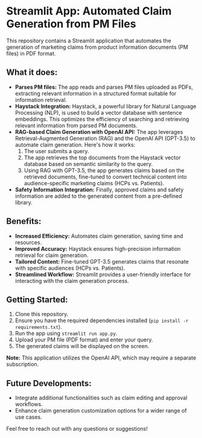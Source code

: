 # Streamlit App: Automated Claim Generation from PM Files

This repository contains a Streamlit application that automates the generation of marketing claims from product information documents (PM files) in PDF format.

## What it does:

- **Parses PM files:** The app reads and parses PM files uploaded as PDFs, extracting relevant information in a structured format suitable for information retrieval.
- **Haystack Integration:** Haystack, a powerful library for Natural Language Processing (NLP), is used to build a vector database with sentence embeddings. This optimizes the efficiency of searching and retrieving relevant information from parsed PM documents.
- **RAG-based Claim Generation with OpenAI API:** The app leverages Retrieval-Augmented Generation (RAG) and the OpenAI API (GPT-3.5) to automate claim generation. Here's how it works:
  1. The user submits a query.
  2. The app retrieves the top documents from the Haystack vector database based on semantic similarity to the query.
  3. Using RAG with GPT-3.5, the app generates claims based on the retrieved documents, fine-tuned to convert technical content into audience-specific marketing claims (HCPs vs. Patients).
- **Safety Information Integration:** Finally, approved claims and safety information are added to the generated content from a pre-defined library.

## Benefits:

- **Increased Efficiency:** Automates claim generation, saving time and resources.
- **Improved Accuracy:** Haystack ensures high-precision information retrieval for claim generation.
- **Tailored Content:** Fine-tuned GPT-3.5 generates claims that resonate with specific audiences (HCPs vs. Patients).
- **Streamlined Workflow:** Streamlit provides a user-friendly interface for interacting with the claim generation process.

## Getting Started:

1. Clone this repository.
2. Ensure you have the required dependencies installed (`pip install -r requirements.txt`).
3. Run the app using `streamlit run app.py`.
4. Upload your PM file (PDF format) and enter your query.
5. The generated claims will be displayed on the screen.

**Note:** This application utilizes the OpenAI API, which may require a separate subscription.

## Future Developments:

- Integrate additional functionalities such as claim editing and approval workflows.
- Enhance claim generation customization options for a wider range of use cases.

Feel free to reach out with any questions or suggestions!